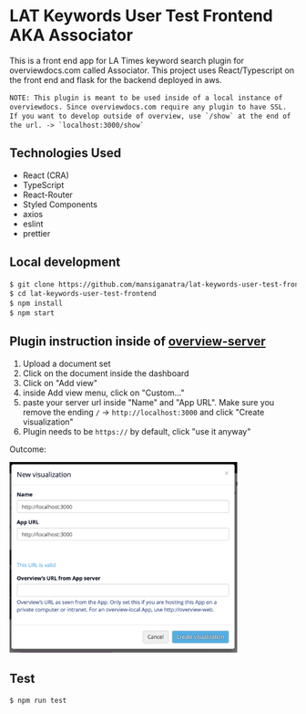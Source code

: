 # LAT Keywords User Test Frontend AKA Associator

This is a front end app for LA Times keyword search plugin for overviewdocs.com called Associator. This project uses React/Typescript on the front end and flask for the backend deployed in aws.

```
NOTE: This plugin is meant to be used inside of a local instance of overviewdocs. Since overviewdocs.com require any plugin to have SSL. If you want to develop outside of overview, use `/show` at the end of the url. -> `localhost:3000/show`
```

## Technologies Used

- React (CRA)
- TypeScript
- React-Router
- Styled Components
- axios
- eslint
- prettier

## Local development

```bash
$ git clone https://github.com/mansiganatra/lat-keywords-user-test-frontend.git
$ cd lat-keywords-user-test-frontend
$ npm install
$ npm start
```

## Plugin instruction inside of [overview-server](https://github.com/overview/overview-server)

1. Upload a document set
2. Click on the document inside the dashboard
3. Click on "Add view"
4. inside Add view menu, click on "Custom..."
5. paste your server url inside "Name" and "App URL". Make sure you remove the ending `/` -> `http://localhost:3000` and click "Create visualization"
6. Plugin needs to be `https://` by default, click "use it anyway"

Outcome:

<img src="./assets/success-plugin.png" width="400"/>

## Test

```bash
$ npm run test
```
